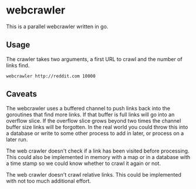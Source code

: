 # webcrawler

This is a parallel webcrawler written in go.

## Usage
The crawler takes two arguments, a first URL to crawl and the number of links find.

`webcrawler http://reddit.com 10000`

## Caveats

The webcrawler uses a buffered channel to push links back into the goroutines that find more links.  If that buffer is full links will go into an overflow slice.  If the overflow slice grows beyond two times the channel buffer size links will be forgotten.  In the real world you could throw this into a database or write to some other process to add in later, or process on a later run.

The web crawler doesn't check if a link has been visited before processing.  This could also be implemented in memory with a map or in a database with a time stamp so we could know whether to crawl it again or not.

The web crawler doesn't crawl relative links.  This could be implemented with not too much additional effort.
